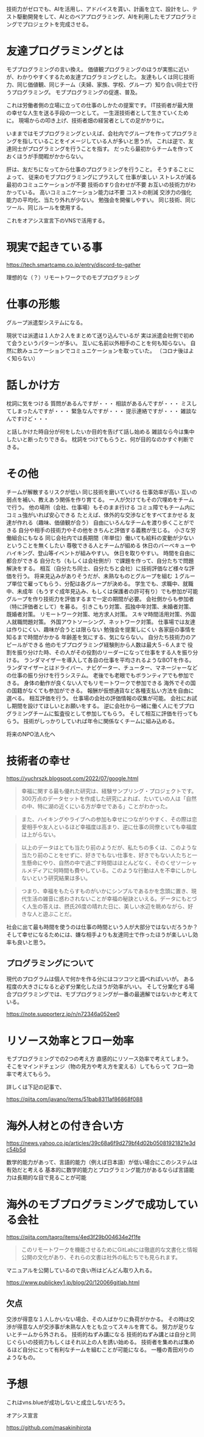 <!--
title:   友達プログラミング
tags:    masakinihirota,vns.blue,オアシス宣言,モブプログラミング,友達プログラミング
id:      cbbaf93e420640fb6f3d
private: false
-->
技術力がゼロでも、AIを活用し、アドバイスを貰い、計画を立て、設計をし、テスト駆動開発をして、AIとのペアプログラミング、AIを利用したモブプログラミングでプロジェクトを完成させる。

# 友達プログラミングとは

モブプログラミングの言い換え。
価値観プログラミングのほうが実態に近いが、わかりやすくするため友達プログラミングとした。
友達もしくは同じ技術力、同じ価値観、同じチーム（夫婦、家族、学校、グループ）知り合い同士で行うプログラミング。
モブプログラミングの促進、普及。

これは労働者側の立場に立っての仕事のしかたの提案です。
IT技術者が最大限の幸せな人生を送る手段の一つとして。
一生涯技術者として生きていくために。
現場からの叩き上げ、技術者畑の経営者としての足がかりに。

いままではモブプログラミングといえば、会社内でグループを作ってプログラミングを指していることをイメージしている人が多いと思うが。
これは逆で、友達同士がプログラミングを行うことを指す。
だったら最初からチームを作っておくほうが手間暇がかからない。

肝は、友だちになってから仕事のプログラミングを行うこと。
そうすることによって、
従来のモブプログラミングにプラスして
仕事が楽しい
ストレスが減る
最初のコミュニケーションが不要
技術のすり合わせが不要
お互いの技術力がわかっている。
高いコミュニケーション能力は不要
コストの削減
交渉力の強化
能力の平均化、当たり外れが少ない。
勉強会を開催しやすい。
同じ技術、同じツール、同じルールを使用する。

これをオアシス宣言下のVNSで活用する。

# 現実で起きている事

https://tech.smartcamp.co.jp/entry/discord-to-gather

理想的な（？）リモートワークでのモブプログラミング

# 仕事の形態
グループ派遣型システムになる。

現状では派遣は１人か２人をまとめて送り込んでいるが
実は派遣会社側で初めて会うというパターンが多い。
互いに名前以外相手のことを何も知らない。
自然に飲みュニケーションでコミュニケーションを取っていた。
（コロナ後はよく知らない）

# 話しかけ方
枕詞に気をつける
質問があるんですが・・・
相談があるんですが・・・
ミスしてしまったんですが・・・
緊急なんですが・・・
提示連絡ですが・・・
雑談なんですけど・・・

と話しかけた時自分が何をしたいか目的を告げて話し始める
雑談なら今は集中したいと断ったりできる。
枕詞をつけてもらうと、何が目的なのかすぐ判断できる。


# その他

チームが解散するリスクが低い
同じ技術を磨いていける
仕事効率が高い
互いの弱点を補い、教えあう関係を作り育てる。
一人が欠けてもその穴埋めをチームで行う。
他の場所（会社、仕事場）もそのまま行ける
コミュ障でもチーム内にコミュ強がいれば安心できる
たとえば、体外的な交渉などをすべてまかせる
友達が作れる（趣味、価値観が合う）
自由にいろんなチームを渡り歩くことができる
自分や相手の技術力やその他をきちんと評価する義務が生じる。
小さな労働組合にもなる
同じ会社内では長期間（年単位）働いても給料の変動が少ないということを無くしたい
尊敬できる人とチームが組める
休日のバーベキューやハイキング、登山等イベントが組みやすい。
休日を取りやすい。
時間を自由に都合ができる
自分たち（もしくは会社側が）で課題を作って、自分たちで問題解決をする。
相互（自分たち同士、自分たちと会社）に技術評価など様々な評価を行う。
将来見込みがありそうだが、未熟なものとグループを組む
１グループ単位で雇ってもらう、分配は各グループが決める。
学生でも、求職中、就職中、未成年（もうすぐ成年見込み、もしくは保護者の許可有り）でも参加が可能
グループを作り技術力を評価するまで一定の期間が必要。
会社側からも参加者（特に評価者として）を募る。
引きこもり対策、孤独中年対策、未婚者対策、既婚者対策。
リモートワーク対策、地方求人対策。
スキマ時間活用対策、外国人就職問題対策。
外国アウトソーシング、ネットワーク対策。
仕事場では友達は作りにくい、趣味が合うとは限らない
勉強会を提案しにくい
各家庭の事情を知るまで時間がかかる
年齢差を気にする、気にならない。
自分たち技術力のアピールができる
他のモブプログラミング経験則から人数は最大５-６人まで
役割を振り分けた時、その人がその役割のリーダーになって仕事をする人を振り分ける。
ランダマイザーを導入して各自の仕事を平均されるようなBOTを作る。
ランダマイザーとはドライバー、ナビゲーター、チューター、マネージャーなどの仕事の振り分けを行うシステム。
老後でも老眼でもボランティアでも参加できる。
身体の動作が良くない人でもリモートワークで参加できる
海外でその国の国籍がなくても参加ができる。
報酬が仮想通貨など各種支払い方法を自由に選べる。
相互評価を行う。
仕事場の会社の評価情報の収集が可能。
会社にお試し期間を設けてほしいとお願いをする。
逆に会社から一緒に働く人にモブプログラミングチームに監査役として参加してもらう。
そして相互に評価を行ってもらう。
技術がしっかりしていれば年令に関係なくチームに組み込める。

将来のNPO法人化へ

# 技術者の幸せ

https://yuchrszk.blogspot.com/2022/07/google.html

>幸福に関する最も優れた研究は、経験サンプリング・プロジェクトです。300万点のデータセットを作成した研究によれば、たいていの人は「自然の中、特に湖の近くにいる方が幸せである」ことがわかった。

>また、ハイキングやライブへの参加も幸せにつながりやすく、その際は恋愛相手や友人といるほど幸福度は高まり、逆に仕事の同僚といても幸福度は上がらない。

>以上のデータはとても当たり前のようだが、私たちの多くは、このような当たり前のことをせずに、好きでもない仕事を、好きでもない人たちと一生懸命にやり、自然の中で過ごす時間はほとんどなく、そのくせソーシャルメディアに何時間も費やしている。このような行動は人を不幸にしかしないという研究結果は多い。

>つまり、幸福をもたらすものがいかにシンプルであるかを念頭に置き、現代生活の雑音に惑わされないことが幸福の秘訣といえる。データにもとづく人生の答えは、摂氏26度の晴れた日に、美しい水辺を眺めながら、好きな人と遊ぶことだ。

社会に出て最も時間を使うのは仕事の時間という人が大部分ではないだろうか？
そして幸せになるためには、嫌な相手よりも友達同士で作ったほうが楽しいし効率も良いと思う。



## プログラミングについて
現代のプログラムは個人で何かを作る分にはコツコツと調べればいいが。
ある程度の大きさになると必ず分業化したほうが効率がいい。
そして分業化する場合プログラミングでは、モブプログラミングが一番の最適解ではないかと考えている。

https://note.supporterz.jp/n/n72346a052ee0

# リソース効率とフロー効率
モブプログラミングでの2つの考え方
直感的にリソース効率で考えてしまう。
そこをマインドチェンジ（物の見方や考え方を変える）してもらって
フロー効率で考えてもらう。

詳しくは下記の記事で、

https://qiita.com/javano/items/51bab8311af86868f088


# 海外人材との付き合い方

https://news.yahoo.co.jp/articles/39c68a6f9d279bf4d02b05081921821e3dc54b5d

数学的能力があって、言語的能力（例えば日本語）が低い場合にこのシステムは有効だと考える
基本的に数学的能力とプログラミング能力があるならば言語能力は長期的な目で見ることが可能

# 海外のモブプログラミングで成功している会社

https://qiita.com/taqro/items/4ed3f29b004634e2f1fe

> このリモートワークを機能させるためにGitLabには徹底的な文書化と情報公開の文化があり、それらの文書は社外の私たちでも見られます。

マニュアルを公開しているので良い所はどんどん取り入れる。

https://www.publickey1.jp/blog/20/120066gitlab.html

## 欠点
交渉が得意な１人しかいない場合、その人ばかりに負荷がかかる。
その時は交渉が得意な人が交渉事が未熟な人をとも立ってスキルを育てる。
努力が足りないとチームから外される。
技術的ねずみ講になる
技術的ねずみ講とは自分と同じぐらいの技術力もしくはそれ以上の人を誘い始める。
技術者を集めれば集めるほど自分にとって有利なチームを組むことが可能になる。
一種の青田刈りのようなもの。

# 予想
これはvns.blueが成功しないと成立しないだろう。

オアシス宣言

https://github.com/masakinihirota
